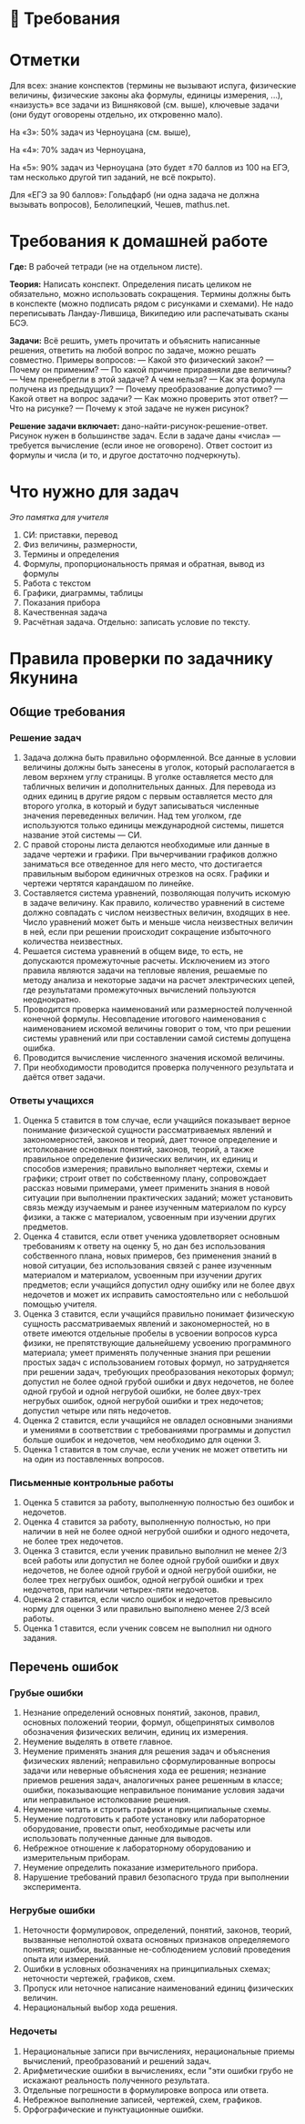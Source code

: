 # 📜 Требования

# Отметки

Для всех: знание конспектов (термины не вызывают испуга, физические величины, физические законы aka формулы, единицы измерения, ...), «наизусть» все задачи из Вишняковой (см. выше), ключевые задачи (они будут оговорены отдельно, их откровенно мало). 

На «3»: 50% задач из Черноуцана (см. выше),

На «4»: 70% задач из Черноуцана,

На «5»: 90% задач из Черноуцана (это будет ±70 баллов из 100 на ЕГЭ, там несколько другой тип заданий, не всё покрыто).

Для «ЕГЭ за 90 баллов»: Гольдфарб (ни одна задача не должна вызывать вопросов), Белолипецкий, Чешев, mathus.net. 

# Требования к домашней работе

**Где:** В рабочей тетради (не на отдельном листе).

**Теория:** Написать конспект. Определения писать целиком не обязательно, можно использовать сокращения. Термины должны быть в конспекте (можно подписать рядом с рисунками и схемами). Не надо переписывать Ландау-Лившица, Википедию или распечатывать сканы БСЭ.

**Задачи:** Всё решить, уметь прочитать и объяснить написанные решения, ответить на любой вопрос по задаче, можно решать совместно. Примеры вопросов:
— Какой это физический закон? 
— Почему он применим?
— По какой причине приравняли две величины?
— Чем пренебрегли в этой задаче? А чем нельзя?
— Как эта формула получена из предыдущих? 
— Почему преобразование допустимо?
— Какой ответ на вопрос задачи?
— Как можно проверить этот ответ?
— Что на рисунке?
— Почему к этой задаче не нужен рисунок?

**Решение задачи включает:** дано-найти-рисунок-решение-ответ. Рисунок нужен в большинстве задач. Если в задаче даны «числа» — требуется вычисление (если иное не оговорено). Ответ состоит из формулы и числа (и то, и другое достаточно подчеркнуть).

# **Что нужно для задач**

*Это памятка для учителя*

1. СИ: приставки, перевод
2. Физ величины, размерности,
3. Термины и определения
4. Формулы, пропорциональность прямая и обратная, вывод из формулы
5. Работа с текстом
6. Графики, диаграммы, таблицы
7. Показания прибора
8. Качественная задача
9. Расчётная задача. Отдельно: записать условие по тексту.

# Правила проверки по задачнику Якунина

## Общие требования

### Р**ешение задач**

1. Задача должна быть правильно оформленной. Все данные в условии величины должны быть занесены в уголок, который располагается в левом верхнем углу страницы. В уголке оставляется место для табличных величин и дополнительных данных. Для перевода из одних единиц в другие рядом с первым оставляется место для второго уголка, в который и будут записываться численные значения переведенных величин. Над тем уголком, где используются только единицы международной системы, пишется название этой системы — СИ.
2. С правой стороны листа делаются необходимые или данные в задаче чертежи и графики. При вычерчивании графиков должно заниматься все отведенное для него место, что достигается правильным выбором единичных отрезков на осях. Графики и чертежи чертятся карандашом по линейке.
3. Составляется система уравнений, позволяющая получить искомую в задаче величину. Как правило, количество уравнений в системе должно совпадать с числом неизвестных величин, входящих в нее. Число уравнений может быть и меньше числа неизвестных величин в ней, если при решении происходит сокращение избыточного количества неизвестных.
4. Решается система уравнений в общем виде, то есть, не допускаются промежуточные расчеты. Исключением из этого правила являются задачи на тепловые явления, решаемые по методу анализа и некоторые задачи на расчет электрических цепей, где результатами промежуточных вычислений пользуются неоднократно.
5. Проводится проверка наименований или размерностей полученной конечной формулы. Несовпадение итогового наименования с наименованием искомой величины говорит о том, что при решении системы уравнений или при составлении самой системы допущена ошибка.
6. Проводится вычисление численного значения искомой величины.
7. При необходимости проводится проверка полученного результата и даётся ответ задачи.

### Ответы учащихся

1. Оценка 5 ставится в том случае, если учащийся показывает верное понимание физической сущности рассматриваемых явлений и закономерностей, законов и теорий, дает точное определение и истолкование основных понятий, законов, теорий, а также правильное определение физических величин, их единиц и способов измерения; правильно выполняет чертежи, схемы и графики; строит ответ по собственному плану, сопровождает рассказ новыми примерами, умеет применить знания в новой ситуации при выполнении практических заданий; может установить связь между изучаемым и ранее изученным материалом по курсу физики, а также с материалом, усвоенным при изучении других предметов.
2. Оценка 4 ставится, если ответ ученика удовлетворяет основным требованиям к ответу на оценку 5, но дан без использования собственного плана, новых примеров, без применения знаний в новой ситуации, без использования связей с ранее изученным материалом и материалом, усвоенным при изучении других предметов; если учащийся допустил одну ошибку или не более двух недочетов и может их исправить самостоятельно или с небольшой помощью учителя.
3. Оценка 3 ставится, если учащийся правильно понимает физическую сущность рассматриваемых явлений и закономерностей, но в ответе имеются отдельные пробелы в усвоении вопросов курса физики, не препятствующие дальнейшему усвоению программного материала; умеет применять полученные знания при решении простых задач с использованием готовых формул, но затрудняется при решении задач, требующих преобразования некоторых формул; допустил не более одной грубой ошибки и двух недочетов, не более одной грубой и одной негрубой ошибки, не более двух-трех негрубых ошибок, одной негрубой ошибки и трех недочетов; допустил четыре или пять недочетов.
4. Оценка 2 ставится, если учащийся не овладел основными знаниями и умениями в соответствии с требованиями программы и допустил больше ошибок и недочетов, чем необходимо для оценки 3.
5. Оценка 1 ставится в том случае, если ученик не может ответить ни на один из поставленных вопросов.

### Письменные контрольные работы

1. Оценка 5 ставится за работу, выполненную полностью без ошибок и недочетов.
2. Оценка 4 ставится за работу, выполненную полностью, но при наличии в ней не более одной негрубой ошибки и одного недочета, не более трех недочетов.
3. Оценка 3 ставится, если ученик правильно выполнил не менее 2/3 всей работы или допустил не более одной грубой ошибки и двух недочетов, не более одной грубой и одной негрубой ошибки, не более трех негрубых ошибок, одной негрубой ошибки и трех недочетов, при наличии четырех-пяти недочетов.
4. Оценка 2 ставится, если число ошибок и недочетов превысило норму для оценки 3 или правильно выполнено менее 2/3 всей работы.
5. Оценка 1 ставится, если ученик совсем не выполнил ни одного задания.

## Перечень ошибок

### Грубые ошибки

1. Незнание определений основных понятий, законов, правил, основных положений теории, формул, общепринятых символов обозначения физических величин, единиц их измерения.
2. Неумение выделять в ответе главное.
3. Неумение применять знания для решения задач и объяснения физических явлений; неправильно сформулированные вопросы задачи или неверные объяснения хода ее решения; незнание приемов решения задач, аналогичных ранее решенным в классе; ошибки, показывающие неправильное понимание условия задачи или неправильное истолкование решения.
4. Неумение читать и строить графики и принципиальные схемы.
5. Неумение подготовить к работе установку или лабораторное оборудование, провести опыт, необходимые расчеты или использовать полученные данные для выводов.
6. Небрежное отношение к лабораторному оборудованию и измерительным приборам.
7. Неумение определить показание измерительного прибора.
8. Нарушение требований правил безопасного труда при выполнении эксперимента.

### Негрубые ошибки

1. Неточности формулировок, определений, понятий, законов, теорий, вызванные неполнотой охвата основных признаков определяемого понятия; ошибки, вызванные не-соблюдением условий проведения опыта или измерений.
2. Ошибки в условных обозначениях на принципиальных схемах; неточности чертежей, графиков, схем.
3. Пропуск или неточное написание наименований единиц физических величин.
4. Нерациональный выбор хода решения.

### Недочеты

1. Нерациональные записи при вычислениях, нерациональные приемы вычислений, преобразований и решений задач.
2. Арифметические ошибки в вычислениях, если "эти ошибки грубо не искажают реальность полученного результата.
3. Отдельные погрешности в формулировке вопроса или ответа.
4. Небрежное выполнение записей, чертежей, схем, графиков.
5. Орфографические и пунктуационные ошибки.